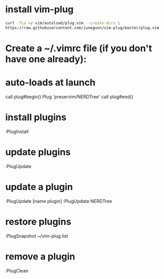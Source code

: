 # install vim-plug
```bash
curl -fLo ~/.vim/autoload/plug.vim --create-dirs \
https://raw.githubusercontent.com/junegunn/vim-plug/master/plug.vim
```
# Create a ~/.vimrc file (if you don't have one already):
# auto-loads at launch

call plug#begin()
Plug 'preservim/NERDTree'
call plug#end()


# install plugins
:PlugInstall

# update plugins
:PlugUpdate

# update a plugin
:PlugUpdate [name plugin]
:PlugUpdate NERDTree

# restore plugins
:PlugSnapshot ~/vim-plug.list

# remove a plugin
:PlugClean
